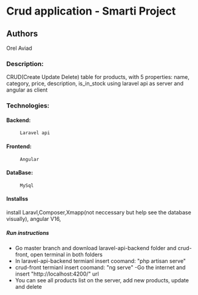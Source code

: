 # Crud application - Smarti Project

## Authors
Orel Aviad
  
### Description:

CRUD(Create Update Delete) table for products, with 5 properties:
name, category, price,  description, is_in_stock using laravel api as server and angular as client
### Technologies:
   #### Backend:
         Laravel api
   #### Frontend:
         Angular
   #### DataBase:
         MySql

#### Installss
install Laravl,Composer,Xmapp(not neccessary but help see the database visually), angular V16, 
##### Run instructions
- Go  master branch and  download laravel-api-backend folder and crud-front, open terminal in both folders
- In laravel-api-backend termianl insert coomand: "php artisan serve"
- crud-front termianl insert coomand: "ng serve"
-Go the internet and insert "http://localhost:4200/" url
-  You can see all products list on the server, add new products, update and delete

